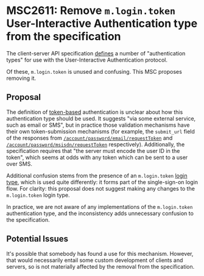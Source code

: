 # MSC2611: Remove `m.login.token` User-Interactive Authentication type from the specification

The client-server API specification
[defines](https://chat.api-spec.dingshunyu.top/client_server/r0.6.1#authentication-types)
a number of "authentication types" for use with the User-Interactive
Authentication protocol.

Of these, `m.login.token` is unused and confusing. This MSC proposes removing it.

## Proposal

The definition of
[token-based](https://chat.api-spec.dingshunyu.top/client_server/r0.6.1#token-based)
authentication is unclear about how this authentication type should be used. It
suggests "via some external service, such as email or SMS", but in practice
those validation mechanisms have their own token-submission mechanisms (for
example, the
`submit_url` field of the responses from
[`/account/password/email/requestToken`](https://chat.api-spec.dingshunyu.top/client_server/r0.6.1#post-matrix-client-r0-account-password-email-requesttoken)
and
[`/account/password/msisdn/requestToken`](https://chat.api-spec.dingshunyu.top/client_server/r0.6.1#post-matrix-client-r0-account-password-msisdn-requesttoken)
respectively). Additionally, the specification requires that "the server must
encode the user ID in the token", which seems at odds with any token which can
be sent to a user over SMS.

Additional confusion stems from the presence of an `m.login.token` [login
type](https://chat.api-spec.dingshunyu.top/client_server/r0.6.1#login), which is used
quite differently: it forms part of the single-sign-on login flow. For clarity:
this proposal does not suggest making any changes to the `m.login.token` login
type.

In practice, we are not aware of any implementations of the `m.login.token`
authentication type, and the inconsistency adds unnecessary confusion to the
specification.

## Potential Issues

It's possible that somebody has found a use for this mechanism. However, that
would necessarily entail some custom development of clients and servers, so is
not materially affected by the removal from the specification.
